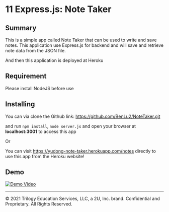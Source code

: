 # 11 Express.js: Note Taker

## Summary

This is a simple app called Note Taker that can be used to write and save notes. This application use Express.js for backend and will save and retrieve note data from the JSON file.

And then this application is deployed at Heroku


## Requirement

Please install NodeJS before use

## Installing

You can via clone the Github link: https://github.com/BenLu2/NoteTaker.git

and run `npm install`, `node server.js` and open your browser at **localhost:3001** to access this app

Or

You can visit https://yudong-note-taker.herokuapp.com/notes directly to use this app from the Heroku website!

## Demo

[![Demo Video](http://img.youtube.com/vi/XqVq3M1wNeQ/0.jpg)](http://www.youtube.com/watch?v=XqVq3M1wNeQ)


- - -
© 2021 Trilogy Education Services, LLC, a 2U, Inc. brand. Confidential and Proprietary. All Rights Reserved.
